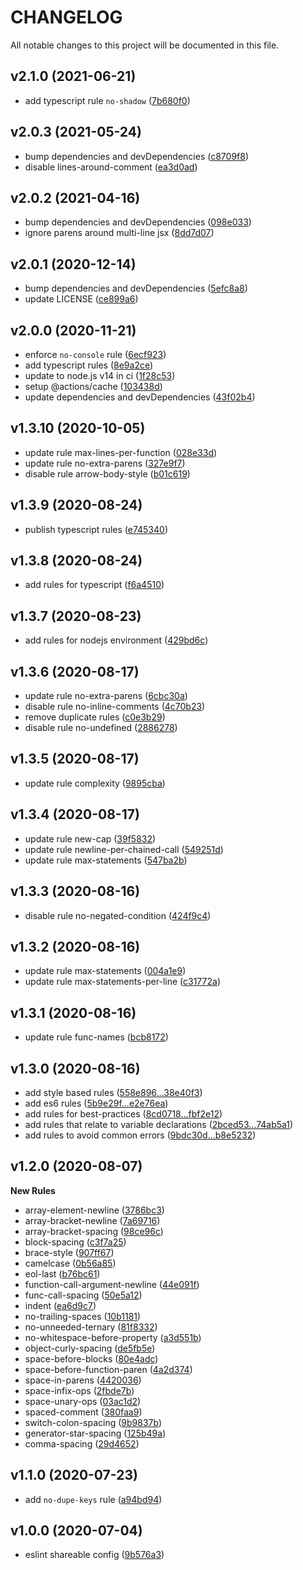 # CHANGELOG

All notable changes to this project will be documented in this file.

## v2.1.0 (2021-06-21)

- add typescript rule `no-shadow` ([7b680f0](https://github.com/sibiraj-s/eslint-config-pegasus/commit/7b680f0))

## v2.0.3 (2021-05-24)

- bump dependencies and devDependencies ([c8709f8](https://github.com/sibiraj-s/eslint-config-pegasus/commit/c8709f8))
- disable lines-around-comment ([ea3d0ad](https://github.com/sibiraj-s/eslint-config-pegasus/commit/ea3d0ad))

## v2.0.2 (2021-04-16)

- bump dependencies and devDependencies ([098e033](https://github.com/sibiraj-s/eslint-config-pegasus/commit/098e033))
- ignore parens around multi-line jsx ([8dd7d07](https://github.com/sibiraj-s/eslint-config-pegasus/commit/8dd7d07))

## v2.0.1 (2020-12-14)

- bump dependencies and devDependencies ([5efc8a8](https://github.com/sibiraj-s/eslint-config-pegasus/commit/5efc8a8))
- update LICENSE ([ce899a6](https://github.com/sibiraj-s/eslint-config-pegasus/commit/ce899a6))

## v2.0.0 (2020-11-21)

- enforce `no-console` rule ([6ecf923](https://github.com/sibiraj-s/eslint-config-pegasus/commit/6ecf923))
- add typescript rules ([8e9a2ce](https://github.com/sibiraj-s/eslint-config-pegasus/commit/8e9a2ce))
- update to node.js v14 in ci ([1f28c53](https://github.com/sibiraj-s/eslint-config-pegasus/commit/1f28c53))
- setup @actions/cache ([103438d](https://github.com/sibiraj-s/eslint-config-pegasus/commit/103438d))
- update dependencies and devDependencies ([43f02b4](https://github.com/sibiraj-s/eslint-config-pegasus/commit/43f02b4))

## v1.3.10 (2020-10-05)

- update rule max-lines-per-function ([028e33d](https://github.com/sibiraj-s/eslint-config-pegasus/commit/028e33d))
- update rule no-extra-parens ([327e9f7](https://github.com/sibiraj-s/eslint-config-pegasus/commit/327e9f7))
- disable rule arrow-body-style ([b01c619](https://github.com/sibiraj-s/eslint-config-pegasus/commit/b01c619))

## v1.3.9 (2020-08-24)

- publish typescript rules ([e745340](https://github.com/sibiraj-s/eslint-config-pegasus/commit/e745340))

## v1.3.8 (2020-08-24)

- add rules for typescript ([f6a4510](https://github.com/sibiraj-s/eslint-config-pegasus/commit/f6a4510))

## v1.3.7 (2020-08-23)

- add rules for nodejs environment ([429bd6c](https://github.com/sibiraj-s/eslint-config-pegasus/commit/429bd6c))

## v1.3.6 (2020-08-17)

- update rule no-extra-parens ([6cbc30a](https://github.com/sibiraj-s/eslint-config-pegasus/commit/6cbc30a))
- disable rule no-inline-comments ([4c70b23](https://github.com/sibiraj-s/eslint-config-pegasus/commit/4c70b23))
- remove duplicate rules ([c0e3b29](https://github.com/sibiraj-s/eslint-config-pegasus/commit/c0e3b29))
- disable rule no-undefined ([2886278](https://github.com/sibiraj-s/eslint-config-pegasus/commit/2886278))

## v1.3.5 (2020-08-17)

- update rule complexity ([9895cba](https://github.com/sibiraj-s/eslint-config-pegasus/commit/9895cba))

## v1.3.4 (2020-08-17)

- update rule new-cap ([39f5832](https://github.com/sibiraj-s/eslint-config-pegasus/commit/39f5832))
- update rule newline-per-chained-call ([549251d](https://github.com/sibiraj-s/eslint-config-pegasus/commit/549251d))
- update rule max-statements ([547ba2b](https://github.com/sibiraj-s/eslint-config-pegasus/commit/547ba2b))

## v1.3.3 (2020-08-16)

- disable rule no-negated-condition ([424f9c4](https://github.com/sibiraj-s/eslint-config-pegasus/commit/424f9c4))

## v1.3.2 (2020-08-16)

- update rule max-statements ([004a1e9](https://github.com/sibiraj-s/eslint-config-pegasus/commit/004a1e9))
- update rule max-statements-per-line ([c31772a](https://github.com/sibiraj-s/eslint-config-pegasus/commit/c31772a))

## v1.3.1 (2020-08-16)

- update rule func-names ([bcb8172](https://github.com/sibiraj-s/eslint-config-pegasus/commit/bcb8172))

## v1.3.0 (2020-08-16)

- add style based rules ([558e896...38e40f3](https://github.com/sibiraj-s/eslint-config-pegasus/compare/558e896...38e40f3))
- add es6 rules ([5b9e29f...e2e76ea](https://github.com/sibiraj-s/eslint-config-pegasus/compare/5b9e29f...e2e76ea))
- add rules for best-practices ([8cd0718...fbf2e12](https://github.com/sibiraj-s/eslint-config-pegasus/compare/8cd0718...fbf2e12))
- add rules that relate to variable declarations ([2bced53...74ab5a1](https://github.com/sibiraj-s/eslint-config-pegasus/compare/2bced53...74ab5a1))
- add rules to avoid common errors ([9bdc30d...b8e5232](https://github.com/sibiraj-s/eslint-config-pegasus/compare/9bdc30d...b8e5232))

## v1.2.0 (2020-08-07)

**New Rules**

- array-element-newline ([3786bc3](https://github.com/sibiraj-s/eslint-config-pegasus/commit/3786bc3))
- array-bracket-newline ([7a69716](https://github.com/sibiraj-s/eslint-config-pegasus/commit/7a69716))
- array-bracket-spacing ([98ce96c](https://github.com/sibiraj-s/eslint-config-pegasus/commit/98ce96c))
- block-spacing ([c3f7a25](https://github.com/sibiraj-s/eslint-config-pegasus/commit/c3f7a25))
- brace-style ([907ff67](https://github.com/sibiraj-s/eslint-config-pegasus/commit/907ff67))
- camelcase ([0b56a85](https://github.com/sibiraj-s/eslint-config-pegasus/commit/0b56a85))
- eol-last ([b76bc61](https://github.com/sibiraj-s/eslint-config-pegasus/commit/b76bc61))
- function-call-argument-newline ([44e091f](https://github.com/sibiraj-s/eslint-config-pegasus/commit/44e091f))
- func-call-spacing ([50e5a12](https://github.com/sibiraj-s/eslint-config-pegasus/commit/50e5a12))
- indent ([ea6d9c7](https://github.com/sibiraj-s/eslint-config-pegasus/commit/ea6d9c7))
- no-trailing-spaces ([10b1181](https://github.com/sibiraj-s/eslint-config-pegasus/commit/10b1181))
- no-unneeded-ternary ([81f8332](https://github.com/sibiraj-s/eslint-config-pegasus/commit/81f8332))
- no-whitespace-before-property ([a3d551b](https://github.com/sibiraj-s/eslint-config-pegasus/commit/a3d551b))
- object-curly-spacing ([de5fb5e](https://github.com/sibiraj-s/eslint-config-pegasus/commit/de5fb5e))
- space-before-blocks ([80e4adc](https://github.com/sibiraj-s/eslint-config-pegasus/commit/80e4adc))
- space-before-function-paren ([4a2d374](https://github.com/sibiraj-s/eslint-config-pegasus/commit/4a2d374))
- space-in-parens ([4420036](https://github.com/sibiraj-s/eslint-config-pegasus/commit/4420036))
- space-infix-ops ([2fbde7b](https://github.com/sibiraj-s/eslint-config-pegasus/commit/2fbde7b))
- space-unary-ops ([03ac1d2](https://github.com/sibiraj-s/eslint-config-pegasus/commit/03ac1d2))
- spaced-comment ([380faa9](https://github.com/sibiraj-s/eslint-config-pegasus/commit/380faa9))
- switch-colon-spacing ([9b9837b](https://github.com/sibiraj-s/eslint-config-pegasus/commit/9b9837b))
- generator-star-spacing ([125b49a](https://github.com/sibiraj-s/eslint-config-pegasus/commit/125b49a))
- comma-spacing ([29d4652](https://github.com/sibiraj-s/eslint-config-pegasus/commit/29d4652))

## v1.1.0 (2020-07-23)

- add `no-dupe-keys` rule ([a94bd94](https://github.com/sibiraj-s/eslint-config-pegasus/commit/a94bd94))

## v1.0.0 (2020-07-04)

- eslint shareable config ([9b576a3](https://github.com/sibiraj-s/eslint-config-pegasus/commit/9b576a3))
